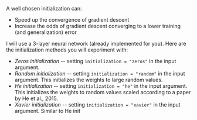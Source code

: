 A well chosen initialization can:
- Speed up the convergence of gradient descent
- Increase the odds of gradient descent converging to a lower training (and generalization) error

I will use a 3-layer neural network (already implemented for you). Here are the initialization methods you will experiment with:  
- *Zeros initialization* --  setting `initialization = "zeros"` in the input argument.
- *Random initialization* -- setting `initialization = "random"` in the input argument. This initializes the weights to large random values.  
- *He initialization* -- setting `initialization = "he"` in the input argument. This initializes the weights to random values scaled according to a paper by He et al., 2015. 
- *Xavier initialization* -- setting `initialization = "xavier"` in the input argument. Similar to He init
